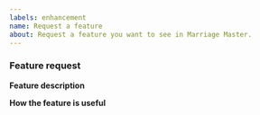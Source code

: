 ```yaml
---
labels: enhancement
name: Request a feature
about: Request a feature you want to see in Marriage Master.
---
```


<!-- feature request guide
Don't put anything inside this block, as it won't be included in the issue.
Please make sure to follow the following guidelines:
1.  When linking files, do not copy paste them into the post! Copy and paste any logs into https://gist.github.com/ , then paste a link to them in the relevant area.
2.  Keep it simple. Make sure it's easy to understand what you're requesting. Keep it to one request per GitHub issue.
3.  Check whether it has already been asked or added. You can search the issue tracker to see if the your feature has already been requested at https://github.com/GeorgH93/MarriageMaster/issues?utf8=%E2%9C%93&q=is%3Aissue+label%3Aenhancement
4.  Make sure not to write between the arrows, as anything there will be hidden.  -->

### Feature request

**Feature description**
<!-- What feature are you suggesting? -->

**How the feature is useful**
<!-- How is the feature useful to players, server owners and/or developers? -->